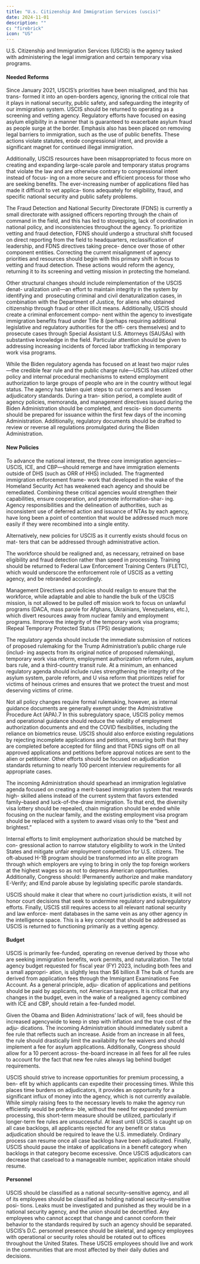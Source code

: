 ```yaml
---
title: "U.s. Citizenship And Immigration Services (uscis)"
date: 2024-11-01
description: ""
c: "firebrick"
icon: "US"
---
```



U.S. Citizenship and Immigration Services (USCIS) is the agency tasked with
administering the legal immigration and certain temporary visa programs.


#### Needed Reforms

Since January 2021, USCIS’s priorities have been misaligned, and this has trans-
formed it into an open-borders agency, ignoring the critical role that it plays in
national security, public safety, and safeguarding the integrity of our immigration
system. USCIS should be returned to operating as a screening and vetting agency.
Regulatory efforts have focused on easing asylum eligibility in a manner that is
guaranteed to exacerbate asylum fraud as people surge at the border. Emphasis
also has been placed on removing legal barriers to immigration, such as the use
of public benefits. These actions violate statutes, erode congressional intent, and
provide a significant magnet for continued illegal immigration.

Additionally, USCIS resources have been misappropriated to focus more on
creating and expanding large-scale parole and temporary status programs that
violate the law and are otherwise contrary to congressional intent instead of focus-
ing on a more secure and efficient process for those who are seeking benefits. The
ever-increasing number of applications filed has made it difficult to vet applica-
tions adequately for eligibility, fraud, and specific national security and public
safety problems.

The Fraud Detection and National Security Directorate (FDNS) is currently a
small directorate with assigned officers reporting through the chain of command in
the field, and this has led to stovepiping, lack of coordination in national policy, and
inconsistencies throughout the agency. To prioritize vetting and fraud detection,
FDNS should undergo a structural shift focused on direct reporting from the field
to headquarters, reclassification of leadership, and FDNS directives taking prece-
dence over those of other component entities. Correcting the current misalignment
of agency priorities and resources should begin with this primary shift in focus to
vetting and fraud detection. These actions would reform the agency, returning it
to its screening and vetting mission in protecting the homeland.

Other structural changes should include reimplementation of the USCIS denat-
uralization unit—an effort to maintain integrity in the system by identifying and
﻿
prosecuting criminal and civil denaturalization cases, in combination with the
Department of Justice, for aliens who obtained citizenship through fraud or other
illicit means. Additionally, USCIS should create a criminal enforcement compo-
nent within the agency to investigate immigration benefits fraud under Title 8
(perhaps requiring additional legislative and regulatory authorities for the offi-
cers themselves) and to prosecute cases through Special Assistant U.S. Attorneys
(SAUSAs) with substantive knowledge in the field. Particular attention should be
given to addressing increasing incidents of forced labor trafficking in temporary
work visa programs.

While the Biden regulatory agenda has focused on at least two major rules—the
credible fear rule and the public charge rule—USCIS has utilized other policy and
internal procedural mechanisms to extend employment authorization to large
groups of people who are in the country without legal status. The agency has
taken quiet steps to cut corners and lessen adjudicatory standards. During a tran-
sition period, a complete audit of agency policies, memoranda, and management
directives issued during the Biden Administration should be completed, and rescis-
sion documents should be prepared for issuance within the first few days of the
incoming Administration. Additionally, regulatory documents should be drafted
to review or reverse all regulations promulgated during the Biden Administration.

#### New Policies

To advance the national interest, the three core immigration agencies—USCIS,
ICE, and CBP—should remerge and have immigration elements outside of DHS
(such as ORR of HHS) included. The fragmented immigration enforcement frame-
work that developed in the wake of the Homeland Security Act has weakened
each agency and should be remediated. Combining these critical agencies would
strengthen their capabilities, ensure cooperation, and promote information-shar-
ing. Agency responsibilities and the delineation of authorities, such as inconsistent
use of deferred action and issuance of NTAs by each agency, have long been a point
of contention that would be addressed much more easily if they were recombined
into a single entity.

Alternatively, new policies for USCIS as it currently exists should focus on mat-
ters that can be addressed through administrative action.

The workforce should be realigned and, as necessary, retrained on base
eligibility and fraud detection rather than speed in processing.
Training should be returned to Federal Law Enforcement Training Centers
(FLETC), which would underscore the enforcement role of USCIS as a
vetting agency, and be rebranded accordingly.


Management Directives and policies should realign to ensure that the
workforce, while adaptable and able to handle the bulk of the USCIS mission,
is not allowed to be pulled off mission work to focus on unlawful programs
(DACA, mass parole for Afghans, Ukrainians, Venezuelans, etc.), which
divert resources away from nuclear family and employment programs.
lImprove the integrity of the temporary work visa programs;
lRepeal Temporary Protected Status (TPS) designations;


The regulatory agenda should include the immediate submission of notices of
proposed rulemaking for the Trump Administration’s public charge rule (includ-
ing aspects from its original notice of proposed rulemaking), temporary work
visa reform, employment authorization reform rules, asylum bars rule, and a
third-country transit rule. At a minimum, an enhanced regulatory agenda should
include rules strengthening the integrity of the asylum system, parole reform, and
U visa reform that prioritizes relief for victims of heinous crimes and ensures that
we protect the truest and most deserving victims of crime.

Not all policy changes require formal rulemaking, however, as internal guidance
documents are generally exempt under the Administrative Procedure Act (APA).7
In this subregulatory space, USCIS policy memos and operational guidance should
reduce the validity of employment authorization documents and end the COVID
flexibilities, including the reliance on biometrics reuse. USCIS should also enforce
existing regulations by rejecting incomplete applications and petitions, ensuring
both that they are completed before accepted for filing and that FDNS signs off on
all approved applications and petitions before approval notices are sent to the alien
or petitioner. Other efforts should be focused on adjudication standards returning
to nearly 100 percent interview requirements for all appropriate cases.

The incoming Administration should spearhead an immigration legislative
agenda focused on creating a merit-based immigration system that rewards high-
skilled aliens instead of the current system that favors extended family–based and
luck-of-the-draw immigration. To that end, the diversity visa lottery should be
repealed, chain migration should be ended while focusing on the nuclear family,
and the existing employment visa program should be replaced with a system to
award visas only to the “best and brightest.”

Internal efforts to limit employment authorization should be matched by con-
gressional action to narrow statutory eligibility to work in the United States and
mitigate unfair employment competition for U.S. citizens. The oft-abused H-1B
program should be transformed into an elite program through which employers
are vying to bring in only the top foreign workers at the highest wages so as not to
depress American opportunities. Additionally, Congress should:
lPermanently authorize and make mandatory E-Verify; and
lEnd parole abuse by legislating specific parole standards.

USCIS should make it clear that where no court jurisdiction exists, it will not
honor court decisions that seek to undermine regulatory and subregulatory efforts.
Finally, USCIS still requires access to all relevant national security and law enforce-
ment databases in the same vein as any other agency in the intelligence space. This
is a key concept that should be addressed as USCIS is returned to functioning
primarily as a vetting agency.


#### Budget

USCIS is primarily fee-funded, operating on revenue derived by those who are
seeking immigration benefits, work permits, and naturalization. The total agency
budget requested for fiscal year (FY) 2023, including both fees and a small appropri-
ation, is slightly less than $6 billion.8 The bulk of funds are derived from application
fees through the Immigrant Examinations Fee Account. As a general principle, adju-
dication of applications and petitions should be paid by applicants, not American
taxpayers. It is critical that any changes in the budget, even in the wake of a realigned
agency combined with ICE and CBP, should retain a fee-funded model.

Given the Obama and Biden Administrations’ lack of will, fees should be
increased agencywide to keep in step with inflation and the true cost of the adju-
dications. The incoming Administration should immediately submit a fee rule
that reflects such an increase. Aside from an increase in all fees, the rule should
drastically limit the availability for fee waivers and should implement a fee for
asylum applications. Additionally, Congress should allow for a 10 percent across-
the-board increase in all fees for all fee rules to account for the fact that new fee
rules always lag behind budget requirements.

USCIS should strive to increase opportunities for premium processing, a ben-
efit by which applicants can expedite their processing times. While this places
time burdens on adjudicators, it provides an opportunity for a significant influx
of money into the agency, which is not currently available. While simply raising
fees to the necessary levels to make the agency run efficiently would be prefera-
ble, without the need for expanded premium processing, this short-term measure
should be utilized, particularly if longer-term fee rules are unsuccessful.
At least until USCIS is caught up on all case backlogs, all applicants rejected for
any benefit or status adjudication should be required to leave the U.S. immediately.
Ordinary process can resume once all case backlogs have been adjudicated.
Finally, USCIS should pause the intake of applications in a benefit category
when backlogs in that category become excessive. Once USCIS adjudicators can
decrease that caseload to a manageable number, application intake should resume.


#### Personnel

USCIS should be classified as a national security–sensitive agency, and all of
its employees should be classified as holding national security–sensitive posi-
tions. Leaks must be investigated and punished as they would be in a national
security agency, and the union should be decertified. Any employees who cannot
accept that change and cannot conform their behavior to the standards required
by such an agency should be separated. USCIS’s D.C. personnel presence should
be skeletal, and agency employees with operational or security roles should be
rotated out to offices throughout the United States. These USCIS employees
should live and work in the communities that are most affected by their daily
duties and decisions.

